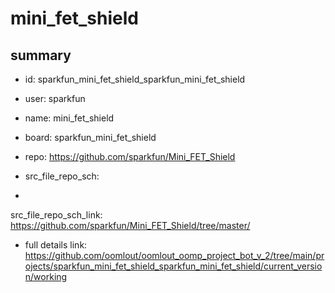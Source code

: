 # mini_fet_shield
 
## summary 
* id: sparkfun_mini_fet_shield_sparkfun_mini_fet_shield
* user: sparkfun
* name: mini_fet_shield
* board: sparkfun_mini_fet_shield
* repo: https://github.com/sparkfun/Mini_FET_Shield



* src_file_repo_sch: 
*
 src_file_repo_sch_link: https://github.com/sparkfun/Mini_FET_Shield/tree/master/
* full details link: https://github.com/oomlout/oomlout_oomp_project_bot_v_2/tree/main/projects/sparkfun_mini_fet_shield_sparkfun_mini_fet_shield/current_version/working  






